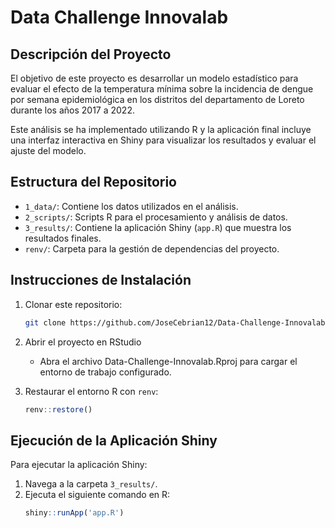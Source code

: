 # Data Challenge Innovalab

## Descripción del Proyecto
El objetivo de este proyecto es desarrollar un modelo estadístico para evaluar el efecto de la temperatura mínima sobre la incidencia de dengue por semana epidemiológica en los distritos del departamento de Loreto durante los años 2017 a 2022.

Este análisis se ha implementado utilizando R y la aplicación final incluye una interfaz interactiva en Shiny para visualizar los resultados y evaluar el ajuste del modelo.

## Estructura del Repositorio

- `1_data/`: Contiene los datos utilizados en el análisis.
- `2_scripts/`: Scripts R para el procesamiento y análisis de datos.
- `3_results/`: Contiene la aplicación Shiny (`app.R`) que muestra los resultados finales.
- `renv/`: Carpeta para la gestión de dependencias del proyecto.

## Instrucciones de Instalación

1. Clonar este repositorio:
   ```bash
   git clone https://github.com/JoseCebrian12/Data-Challenge-Innovalab
   ```
2. Abrir el proyecto en RStudio
   
   - Abra el archivo Data-Challenge-Innovalab.Rproj para cargar el entorno de trabajo configurado.
4. Restaurar el entorno R con `renv`:
   ```r
   renv::restore()
   ```
## Ejecución de la Aplicación Shiny

Para ejecutar la aplicación Shiny:

1. Navega a la carpeta `3_results/`.
2. Ejecuta el siguiente comando en R:
   ``` r
   shiny::runApp('app.R')
   ```
